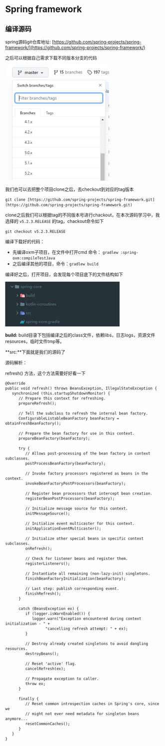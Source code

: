 # Spring framework

## 编译源码

spring源码git仓库地址: [https://github.com/spring-projects/spring-framework/](https://github.com/spring-projects/spring-framework/)

之后可以根据自己需求下载不同版本分支的代码

![Spring%20framework%2080df3c81d678438c85eb0f8059dafbf0/Untitled.png](Spring%20framework%2080df3c81d678438c85eb0f8059dafbf0/Untitled.png)

我们也可以去把整个项目clone之后，去checkout到对应的tag版本

`git clone [https://github.com/spring-projects/spring-framework.git](https://github.com/spring-projects/spring-framework.git)`

clone之后我们可以根据tag的不同版本号进行chackout，在本次源码学习中，我选择的 `v5.2.3.RELEASE` 的tag，chackout命令如下

`git checkout v5.2.3.RELEASE`

编译下载好的代码：

- 先编译oxm子项目，在文件中打开cmd 命令： `gradlew :spring-oxm:compileTestJava`
- 之后编译其他的项目，命令：`gradlew build`

编译好之后，打开项目，会发现每个项目底下的文件结构如下

![Spring%20framework%2080df3c81d678438c85eb0f8059dafbf0/Untitled%201.png](Spring%20framework%2080df3c81d678438c85eb0f8059dafbf0/Untitled%201.png)

**build:** build目录下包括编译之后的class文件，依赖libs，日志logs，资源文件resources，临时文件tmp等。

**src:**下面就是我们的源码了

源码解析：

refresh() 方法，这个方法需要好好看一下

```
@Override
public void refresh() throws BeansException, IllegalStateException {
   synchronized (this.startupShutdownMonitor) {
      // Prepare this context for refreshing.
      prepareRefresh();

      // Tell the subclass to refresh the internal bean factory.
      ConfigurableListableBeanFactory beanFactory = obtainFreshBeanFactory();

      // Prepare the bean factory for use in this context.
      prepareBeanFactory(beanFactory);

      try {
         // Allows post-processing of the bean factory in context subclasses.
         postProcessBeanFactory(beanFactory);

         // Invoke factory processors registered as beans in the context.
         invokeBeanFactoryPostProcessors(beanFactory);

         // Register bean processors that intercept bean creation.
         registerBeanPostProcessors(beanFactory);

         // Initialize message source for this context.
         initMessageSource();

         // Initialize event multicaster for this context.
         initApplicationEventMulticaster();

         // Initialize other special beans in specific context subclasses.
         onRefresh();

         // Check for listener beans and register them.
         registerListeners();

         // Instantiate all remaining (non-lazy-init) singletons.
         finishBeanFactoryInitialization(beanFactory);

         // Last step: publish corresponding event.
         finishRefresh();
      }

      catch (BeansException ex) {
         if (logger.isWarnEnabled()) {
            logger.warn("Exception encountered during context initialization - " +
                  "cancelling refresh attempt: " + ex);
         }

         // Destroy already created singletons to avoid dangling resources.
         destroyBeans();

         // Reset 'active' flag.
         cancelRefresh(ex);

         // Propagate exception to caller.
         throw ex;
      }

      finally {
         // Reset common introspection caches in Spring's core, since we
         // might not ever need metadata for singleton beans anymore...
         resetCommonCaches();
      }
   }
}
```